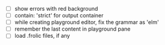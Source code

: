 - [ ] show errors with red background
- [ ] contain: 'strict' for output container
- [ ] while creating playground editor, fix the grammar as 'elm'
- [ ] remember the last content in playground pane
- [ ] load .frolic files, if any
